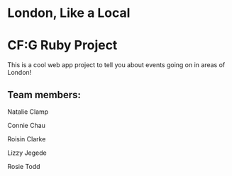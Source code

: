 # London, Like a Local
<h1>CF:G Ruby Project</h1>

This is a cool web app project to tell you about events going on in areas of London!

<h2>Team members:</h2>

<p>Natalie Clamp
<p>Connie Chau
<p>Roisin Clarke
<p>Lizzy Jegede
<p>Rosie Todd

